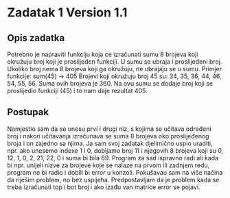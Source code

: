 # Zadatak 1 Version 1.1

## Opis zadatka
Potrebno je napraviti funkciju koja ce izračunati sumu 8 brojeva koji
okružuju broj koji je proslijeđen funkciji. U sumu se ubraja i proslijeđeni
broj.
Ukoliko broj nema 8 brojeva koji ga okružuju, ne ubrajaju se u sumu.
Primjer funkcije: sum(45) -> 405
Brojevi koji okružuju broj 45 su: 34, 35, 36, 44, 46, 54, 55, 56. Suma ovih
brojeva je 360. Na ovu sumu se dodaje broj koji se proslijedio funkciji (45) i
to nam daje rezultat 405.

## Postupak

Namjestio sam da se unesu prvi i drugi niz, s kojima se učitava određeni broj i nakon učitavanja izračunava se suma 8 brojeva oko proslijeđenog broja i on zajedno sa njima.
Ja sam svoj zadatak djelimično uspio uraditi, npr. ako unesemo indexe 1 i 0, dobijamo broj 11 i njegovih 8 brojeva koji su 0, 12, 1, 0, 2, 21, 22, 0 i suma bi bila 69.
Program za sad ispravno radi ali kada bi npr. unijeli nizve za brojeve koje se nalaze na prvom ili zadnjem redu, program ne bi radio i dobili bi error u konzoli.
Pokušavao sam na više načina da riješim problem, no bez uspijeha.
Predpostavljam da je problem kada se treba izračunati top i bot broj i ako izađu van matrice error se pojavi.
